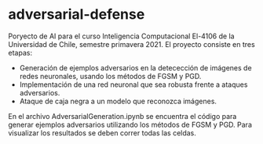 # adversarial-defense
Poryecto de AI para el curso Inteligencia Computacional El-4106 de la Universidad de Chile, semestre primavera 2021. El proyecto consiste en tres etapas:

- Generación de ejemplos adversarios en la detecección de imágenes de redes neuronales, usando los métodos de FGSM y PGD.
- Implementación de una red neuronal que sea robusta frente a ataques adversarios.
- Ataque de caja negra a un modelo que reconozca imágenes.

En el archivo AdversarialGeneration.ipynb se encuentra el código para generar ejemplos adversarios utilizando los métodos de FGSM y PGD. Para visualizar los resultados se deben correr todas las celdas. 